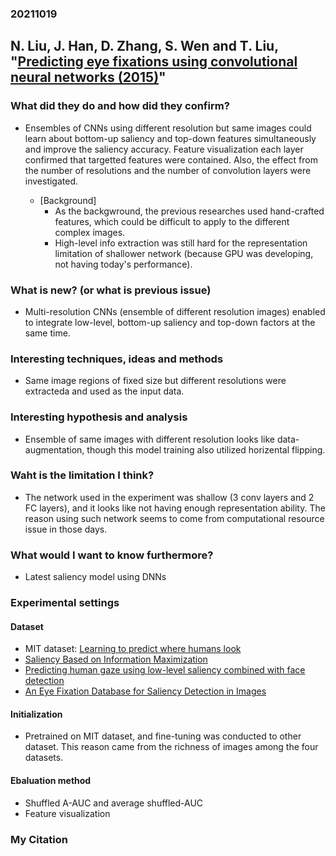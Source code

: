 ### 20211019

## N. Liu, J. Han, D. Zhang, S. Wen and T. Liu, "[Predicting eye fixations using convolutional neural networks (2015)](https://ieeexplore.ieee.org/document/7298633)"

### What did they do and how did they confirm?<br>
 - Ensembles of CNNs using different resolution but same images could learn about bottom-up saliency and top-down features simultaneously and improve the saliency accuracy. Feature visualization each layer confirmed that targetted features were contained. Also, the effect from the number of resolutions and the number of convolution layers were investigated.
 
   - [Background]
     - As the backgwround, the previous researches used hand-crafted features, which could be difficult to apply to the different complex images.
     - High-level info extraction was still hard for the representation limitation of shallower network (because GPU was developing, not having today's performance).

### What is new? (or what is previous issue)<br>

 - Multi-resolution CNNs (ensemble of different resolution images) enabled to integrate low-level, bottom-up saliency and top-down factors at the same time.

### Interesting techniques, ideas and methods<br>
 - Same image regions of fixed size but different resolutions were extracteda and used as the input data.

### Interesting hypothesis and analysis<br>
 - Ensemble of same images with different resolution looks like data-augmentation, though this model training also utilized horizental flipping.

### Waht is the limitation I think?<br>
 - The network used in the experiment was shallow (3 conv layers and 2 FC layers), and it looks like not having enough representation ability. The reason using such network seems to come from computational resource issue in those days.

### What would I want to know furthermore?<br>
 - Latest saliency model using DNNs

### Experimental settings
#### Dataset<br>
  - MIT dataset: [Learning to predict where humans look](https://dspace.mit.edu/handle/1721.1/62546)
  - [Saliency Based on Information Maximization](https://proceedings.neurips.cc/paper/2005/file/0738069b244a1c43c83112b735140a16-Paper.pdf)
  - [Predicting human gaze using low-level saliency combined with face detection](https://proceedings.neurips.cc/paper/2007/hash/708f3cf8100d5e71834b1db77dfa15d6-Abstract.html)
  - [An Eye Fixation Database for Saliency Detection in Images](https://link.springer.com/chapter/10.1007/978-3-642-15561-1_3)
 
#### Initialization<br>
  - Pretrained on MIT dataset, and fine-tuning was conducted to other dataset. This reason came from the richness of images among the four datasets. 

#### Ebaluation method<br>
 - Shuffled A-AUC and average shuffled-AUC
 - Feature visualization
 

### My Citation<br>


